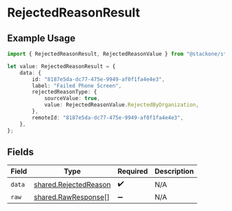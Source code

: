 # RejectedReasonResult

## Example Usage

```typescript
import { RejectedReasonResult, RejectedReasonValue } from "@stackone/stackone-client-ts/sdk/models/shared";

let value: RejectedReasonResult = {
    data: {
        id: "8187e5da-dc77-475e-9949-af0f1fa4e4e3",
        label: "Failed Phone Screen",
        rejectedReasonType: {
            sourceValue: true,
            value: RejectedReasonValue.RejectedByOrganization,
        },
        remoteId: "8187e5da-dc77-475e-9949-af0f1fa4e4e3",
    },
};
```

## Fields

| Field                                                                 | Type                                                                  | Required                                                              | Description                                                           |
| --------------------------------------------------------------------- | --------------------------------------------------------------------- | --------------------------------------------------------------------- | --------------------------------------------------------------------- |
| `data`                                                                | [shared.RejectedReason](../../../sdk/models/shared/rejectedreason.md) | :heavy_check_mark:                                                    | N/A                                                                   |
| `raw`                                                                 | [shared.RawResponse](../../../sdk/models/shared/rawresponse.md)[]     | :heavy_minus_sign:                                                    | N/A                                                                   |
